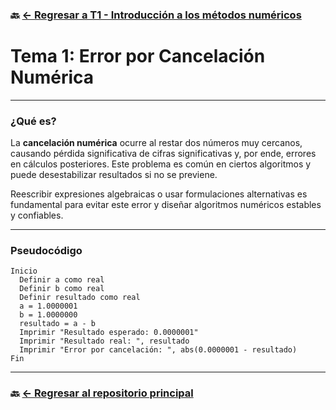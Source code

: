 ### 🔙 [← Regresar a T1 - Introducción a los métodos numéricos](https://github.com/ANTONY2812/M-todosNum-ricosLalo/tree/main/T1%20-%20Introducci%C3%B3n%20a%20los%20m%C3%A9todos%20num%C3%A9ricos)

#  Tema 1: Error por Cancelación Numérica

---

###  ¿Qué es?

La **cancelación numérica** ocurre al restar dos números muy cercanos, causando pérdida significativa de cifras significativas y, por ende, errores en cálculos posteriores. Este problema es común en ciertos algoritmos y puede desestabilizar resultados si no se previene.

Reescribir expresiones algebraicas o usar formulaciones alternativas es fundamental para evitar este error y diseñar algoritmos numéricos estables y confiables.



---

###  Pseudocódigo

```text
Inicio
  Definir a como real
  Definir b como real
  Definir resultado como real
  a = 1.0000001
  b = 1.0000000
  resultado = a - b
  Imprimir "Resultado esperado: 0.0000001"
  Imprimir "Resultado real: ", resultado
  Imprimir "Error por cancelación: ", abs(0.0000001 - resultado)
Fin
```

---

### 🔙 [← Regresar al repositorio principal](https://github.com/ANTONY2812/M-todosNum-ricosLalo)
